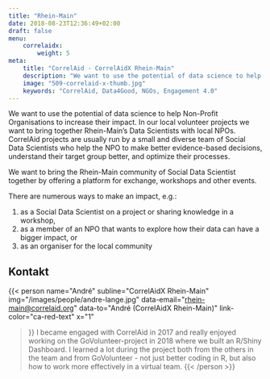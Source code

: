 ```yaml
---
title: "Rhein-Main"
date: 2018-08-23T12:36:49+02:00
draft: false
menu: 
    correlaidx:
        weight: 5
meta:
    title: "CorrelAid - CorrelAidX Rhein-Main"
    description: "We want to use the potential of data science to help Non-Profit Organisations to increase their impact. In our local volunteer projects we want to bring together Rhein-Main’s Data Scientists with local NPOs."
    image: "509-correlaid-x-thumb.jpg"
    keywords: "CorrelAid, Data4Good, NGOs, Engagement 4.0"
---
```


We want to use the potential of data science to help Non-Profit Organisations to increase their impact. In our local volunteer projects we want to bring together Rhein-Main’s Data Scientists with local NPOs.
CorrelAid projects are usually run by a small and diverse team of Social Data Scientists who help the NPO to make better evidence-based decisions, understand their target group better, and optimize their processes.

We want to bring the Rhein-Main community of Social Data Scientist together by offering a platform for exchange, workshops and other events.

There are numerous ways to make an impact, e.g.:

1.    as a Social Data Scientist on a project or sharing knowledge in a workshop,
2.    as a member of an NPO that wants to explore how their data can have a bigger impact, or
3.    as an organiser for the local community


## Kontakt

{{< person 
    name="André"
    subline="CorrelAidX Rhein-Main"
    img="/images/people/andre-lange.jpg"
    data-email="rhein-main@correlaid.org"
    data-to="André (CorrelAidX Rhein-Main)"
    link-color="ca-red-text"
    x="1"
>}}
I became engaged with CorrelAid in 2017 and really enjoyed working on the GoVolunteer-project in 2018 where we built an R/Shiny Dashboard. I learned a lot during the project both from the others in the team and from GoVolunteer - not just better coding in R, but also how to work more effectively in a virtual team.
{{< /person >}}
